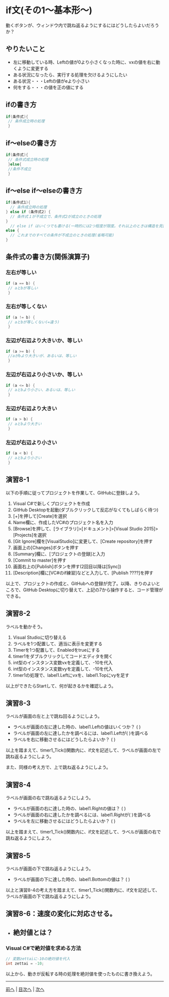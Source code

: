 # if文(その1～基本形～)
動くボタンが、ウィンドウ内で跳ね返るようにするにはどうしたらよいだろうか？

## やりたいこと
 - 左に移動している時、Leftの値が0より小さくなった時に、vxの値を右に動くように変更する
 - ある状況になったら、実行する処理を欠けるようにしたい
 - ある状況・・・Leftの値がeより小さい
 - 何をする・・・の値を正の値にする

## ifの書き方
```cs
if(条件式){
 // 条件成立時の処理
 }
```

## if～elseの書き方
```cs
if(条件式){
 // 条件式成立時の処理
 }else{
 //条件不成立
 }
```

## if～else if～elseの書き方
```cs
if(条件式1){
  // 条件成立時の処理
} else if (条件式2) {
  // 条件式１が不成立で、条件式2が成立のときの処理
}
  // else if はいくつでも書ける(一時的には2つ程度が限度。それ以上のときは構造を見直す)
else {
  // これまでのすべての条件が不成立のときの処理(省略可能)
}
```

## 条件式の書き方(関係演算子)
### 左右が等しい

```cs
if (a == b) {
 // aとbが等しい
 }
```

### 左右が等しくない

```cs
if (a != b) {
 // aとbが等しくない(=違う)
 }

```

### 左辺が右辺より大きいか、等しい

```cs
if (a >= b) {
 //aがbより大きいが、あるいは、等しい
 }
```

### 左辺が右辺より小さいか、等しい

```cs
if (a <= b) {
 // aとbより小さい、あるいは、等しい
 }
```

### 左辺が右辺より大きい

```cs
if (a > b) {
 // aとbより大きい
 }
```

### 左辺が右辺より小さい

```cs
if (a < b) {
 // aとbより小さい
 }
```

## 演習8-1
以下の手順に従ってプロジェクトを作業して、GitHubに登録しよう。

1.	Visual C#で新しくプロジェクトを作成
2.	GitHub Desktopを起動(ダブルクリックして反応がなくてもしばらく待つ)
3.	[+]を押して[Create]を選択
4.	Name欄に、作成したVC#のプロジェクト名を入力
5.	[Browse]を押して、[ライブラリ]>[ドキュメント]>[Visual Studio 2015]>[Projects]を選択
6.	 [Git Ignore]欄を[VisualStudio]に変更して、[Create repository]を押す
7.	画面上の[Changes]ボタンを押す
8.	[Summary]欄に、[プロジェクトの登録]と入力
9.	[Commit to master]を押す
10.	画面右上の[Publish]ボタンを押す(2回目以降は[Sync])
11.	[Description]欄に[VC#のif練習]などと入力して、[Publish ????]を押す

以上で、プロジェクトの作成と、GitHubへの登録が完了。以降、きりのよいところで、GitHub Desktopに切り替えて、上記の7から操作すると、コード管理ができる。

## 演習8-2
ラベルを動かそう。

1.	Visual Studioに切り替える
2.	ラベルを1つ配置して、適当に表示を変更する
3.	Timerを1つ配置して、Enabledをtrueにする
4.	timer1をダブルクリックしてコードエディタを開く
5.	int型のインスタンス変数vxを定義して、-10を代入
6.	int型のインスタンス変数vyを定義して、-10を代入
7.	timer1の処理で、label1.Leftにvxを、label1.Topにvyを足す

以上ができたらStartして、何が起きるかを確認しよう。

## 演習8-3
ラベルが画面の左と上で跳ね回るようにしよう。

- ラベルが画面の左に達した時の、label1.Leftの値はいくつか？ ( )
- ラベルが画面の左に達したかを調べるには、label1.Leftが( )を調べる
- ラベルを右に移動させるにはどうしたらよいか？ ( )

以上を踏まえて、timer1_Tick()関数内に、if文を記述して、ラベルが画面の左で跳ね返るようにしよう。

また、同様の考え方で、上で跳ね返るようにしよう。

## 演習8-4
ラベルが画面の右で跳ね返るようにしよう。
- ラベルが画面の右に達した時の、label1.Rightの値は？    ( )
- ラベルが画面の右に達したかを調べるには、label1.Rightが( )を調べる
- ラベルを左に移動させるにはどうしたらよいか？ ( )

以上を踏まえて、timer1_Tick()関数内に、if文を記述して、ラベルが画面の右で跳ね返るようにしよう。

## 演習8-5
ラベルが画面の下で跳ね返るようにしよう。

- ラベルが画面の下に達した時の、label1.Bottomの値は？   ( )

以上と演習8-4の考え方を踏まえて、timer1_Tick()関数内に、if文を記述して、ラベルが画面の下で跳ね返るようにしよう。

## 演習8-6：速度の変化に対応させる。
- 絶対値とは？
  -

### Visual C#で絶対値を求める方法

```cs
// 変数zettaiに-10の絶対値を代入
int zettai = -10;
```

以上から、動きが反転する時の処理を絶対値を使ったものに書き換えよう。

---

[前へ](07.md) | [目次へ](README.md#%E7%9B%AE%E6%AC%A1) | [次へ](09.md)
